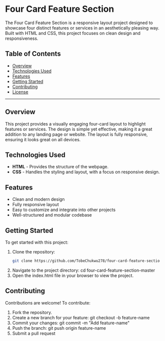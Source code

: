 # Four Card Feature Section

The Four Card Feature Section is a responsive layout project designed to showcase four distinct features or services in an aesthetically pleasing way. Built with HTML and CSS, this project focuses on clean design and responsiveness.

## Table of Contents

- [Overview](#overview)
- [Technologies Used](#technologies-used)
- [Features](#features)
- [Getting Started](#getting-started)
- [Contributing](#contributing)
- [License](#license)

---

## Overview

This project provides a visually engaging four-card layout to highlight features or services. The design is simple yet effective, making it a great addition to any landing page or website. The layout is fully responsive, ensuring it looks great on all devices.

## Technologies Used

- **HTML** - Provides the structure of the webpage.
- **CSS** - Handles the styling and layout, with a focus on responsive design.

## Features

- Clean and modern design
- Fully responsive layout
- Easy to customize and integrate into other projects
- Well-structured and modular codebase

## Getting Started

To get started with this project:

1. Clone the repository:
   ```bash
   git clone https://github.com/TobeChukwu278/four-card-feature-section-master.git
2. Navigate to the project directory:
    cd four-card-feature-section-master
3. Open the index.html file in your browser to view the project.

## Contributing 
 Contributions are welcome! To contribute:

   1. Fork the repository.
   2. Create a new branch for your feature:
      git checkout -b feature-name
   3. Commit your changes:
       git commit -m "Add feature-name"
   4. Push the branch:
       git push origin feature-name
   5. Submit a pull request
